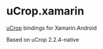 # uCrop.xamarin

[uCrop](https://github.com/Yalantis/uCrop) bindings for Xamarin.Android

Based on uCrop 2.2.4-native